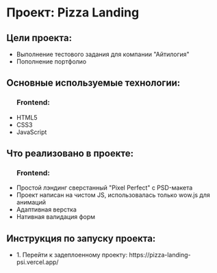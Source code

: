 <h1>Проект: Pizza Landing</h1>

<h2>Цели проекта:</h2>
<ul>
  <li>Выполнение тестового задания для компании "Айтилогия"</li>
  <li>Пополнение портфолио</li>
</ul>
<h2>Основные используемые технологии:</h2>
<ul>
  <h3>Frontend:</h3>
  <li>HTML5</li>
  <li>CSS3</li>
  <li>JavaScript</li>
</ul>
<h2>Что реализовано в проекте:</h2>
<ul>
  <h3>Frontend:</h3>
  <li>Простой лэндинг сверстанный "Pixel Perfect" с PSD-макета</li>
  <li>Проект написан на чистом JS, использовалась только wow.js для анимаций</li>
  <li>Адаптивная верстка</li>
  <li>Нативная валидация форм</li>
</ul>
<h2>Инструкция по запуску проекта:</h2>
<ul>
  <li>1. Перейти к задеплоенному проекту: https://pizza-landing-psi.vercel.app/</li>
</ul>
